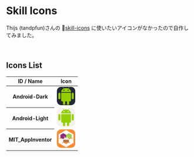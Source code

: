 # Skill Icons
<p>Thijs (tandpfun)さんの 🔗<a href="https://github.com/tandpfun/skill-icons">skill-icons</a> に使いたいアイコンがなかったので自作してみました。</p>
<br>

## Icons List
<table>
  <thead>
    <tr>
      <th>ID / Name</th>
      <th>Icon</th>
    </tr>
  </thead>
  <tbody align="center">
    <tr>
      <th>Android-Dark</th>
      <td><img height="50px" src="Icons/Android-Dark.png" /></td>
    </tr>
    <tr>
      <th>Android-Light</th>
      <td><img height="50px" src="Icons/Android-Light.png" /></td>
    </tr>
    <tr>
      <th>MIT_AppInventor</th>
      <td><img height="50px" src="Icons/MIT_AppInventor.png" /></td>
    </tr>
  </tbody>
</table>
